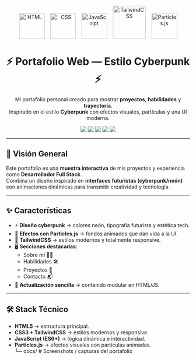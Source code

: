 <!--
  README “portfolio”
  Autor: Ian Cler Renaud (clerrenaud.ian@gmail.com)
-->

<!-- HERO -->
<p align="center">
  <img src="https://cdn.worldvectorlogo.com/logos/html-1.svg" width="70" alt="HTML" />
  &nbsp;&nbsp;
  <img src="https://cdn.worldvectorlogo.com/logos/css-3.svg" width="70" alt="CSS" />
  &nbsp;&nbsp;
  <img src="https://upload.wikimedia.org/wikipedia/commons/6/6a/JavaScript-logo.png" width="70" alt="JavaScript" />
  &nbsp;&nbsp;
  <img src="https://cdn.worldvectorlogo.com/logos/tailwind-css-2.svg" width="90" alt="TailwindCSS" />
  &nbsp;&nbsp;
  <img src="https://raw.githubusercontent.com/VincentGarreau/particles.js/master/logo.png" width="70" alt="Particles.js" />
</p>

<h1 align="center">⚡ Portafolio Web — Estilo Cyberpunk ⚡</h1>
<p align="center">
  Mi portafolio personal creado para mostrar <b>proyectos</b>, <b>habilidades</b> y <b>trayectoria</b>.<br/>
  Inspirado en el estilo <b>Cyberpunk</b> con efectos visuales, partículas y una UI moderna.
</p>

<p align="center">
  <img src="https://img.shields.io/badge/HTML-5-orange?style=for-the-badge&logo=html5&logoColor=white">
  <img src="https://img.shields.io/badge/CSS-3-blue?style=for-the-badge&logo=css3&logoColor=white">
  <img src="https://img.shields.io/badge/JavaScript-ES6+-yellow?style=for-the-badge&logo=javascript&logoColor=black">
  <img src="https://img.shields.io/badge/TailwindCSS-3.x-38bdf8?style=for-the-badge&logo=tailwindcss&logoColor=white">
  <img src="https://img.shields.io/badge/Particles.js-animaciones-61dafb?style=for-the-badge">
</p>

---

## 🔮 Visión General
Este portafolio es una **muestra interactiva** de mis proyectos y experiencia como **Desarrollador Full Stack**.  
Combina un diseño inspirado en **interfaces futuristas (cyberpunk/neón)** con animaciones dinámicas para transmitir creatividad y tecnología.  

---

## ✨ Características
- ⚡ **Diseño cyberpunk** → colores neón, tipografía futurista y estética tech.  
- 💫 **Efectos con Particles.js** → fondos animados que dan vida a la UI.  
- 🎨 **TailwindCSS** → estilos modernos y totalmente responsive.  
- 🖥️ **Secciones destacadas**:  
  - Sobre mí 👨‍💻  
  - Habilidades 🛠️  
  - Proyectos 🚀  
  - Contacto 📬  
- 📅 **Actualización sencilla** → contenido modular en HTML/JS.  

---

## 🛠️ Stack Técnico
- **HTML5** → estructura principal.  
- **CSS3 + TailwindCSS** → estilos modernos y responsive.  
- **JavaScript (ES6+)** → lógica dinámica e interactividad.  
- **Particles.js** → efectos visuales con partículas animadas.  
└─ docs/                 # Screenshots / capturas del portafolio
